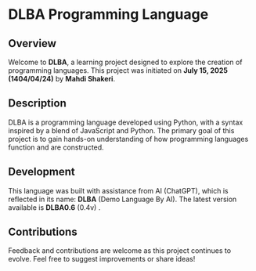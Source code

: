 # DLBA Programming Language

## Overview

Welcome to **DLBA**, a learning project designed to explore the creation of programming languages. This project was initiated on **July 15, 2025 (1404/04/24)** by **Mahdi Shakeri**.

## Description

DLBA is a programming language developed using Python, with a syntax inspired by a blend of JavaScript and Python. The primary goal of this project is to gain hands-on understanding of how programming languages function and are constructed.

## Development

This language was built with assistance from AI (ChatGPT), which is reflected in its name: **DLBA** (Demo Language By AI). The latest version available is **DLBA0.6** (0.4v) .

## Contributions

Feedback and contributions are welcome as this project continues to evolve. Feel free to suggest improvements or share ideas!
